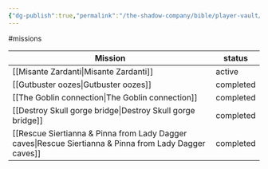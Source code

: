 ```yaml
---
{"dg-publish":true,"permalink":"/the-shadow-company/bible/player-vault/missions/mission-board/","title":"Mission Board"}
---
```


#missions

| Mission                                                                                                | status    |
| ------------------------------------------------------------------------------------------------------ | --------- |
| [[Misante Zardanti\|Misante Zardanti]]                                                                 | active    |
| [[Gutbuster oozes\|Gutbuster oozes]]                                                                   | completed |
| [[The Goblin connection\|The Goblin connection]]                                                       | completed |
| [[Destroy Skull gorge bridge\|Destroy Skull gorge bridge]]                                             | completed |
| [[Rescue Siertianna & Pinna from Lady Dagger caves\|Rescue Siertianna & Pinna from Lady Dagger caves]] | completed |

